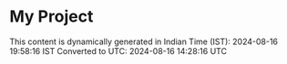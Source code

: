# My Project

This content is dynamically generated in Indian Time (IST): 2024-08-16 19:58:16 IST
Converted to UTC: 2024-08-16 14:28:16 UTC
